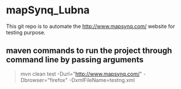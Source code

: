 # mapSynq_Lubna
This git repo is to automate the http://www.mapsynq.com/ website for testing purpose.
## maven commands to run the project through command line by passing arguments
> mvn clean test -Durl="http://www.mapsynq.com/" -Dbrowser="firefox" -DxmlFileName=testng.xml
